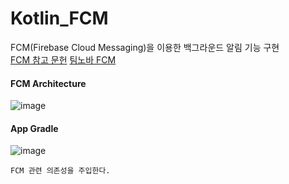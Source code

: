 # Kotlin_FCM
FCM(Firebase Cloud Messaging)을 이용한 백그라운드 알림 기능 구현     
[FCM 참고 문헌](https://devforyou.tistory.com/62)
[팀노바 FCM](https://stickode.tistory.com/335)

#### FCM Architecture
![image](https://github.com/mr-won/Kotlin_FCM/assets/58906858/499c8018-fd8f-4e3e-943e-39a93fc49e8c)

#### App Gradle
![image](https://github.com/mr-won/Kotlin_FCM/assets/58906858/f0719a3a-03fa-4004-8570-8b70b6dc07df)
```
FCM 관련 의존성을 주입한다.
```
